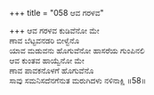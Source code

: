 +++
title = "058 ಆವ ಗರಳವ"

+++
ಆವ ಗರಳವ ಕುಡಿವೆನೋ ಮೇ  
ಣಾವ ಬೆಟ್ಟವನಡರಿ ಬೀಳ್ವೆನೊ  
ಯಾವ ಮಡುವನು ಹೊಗುವೆನೋ ಹಾಸರೆಯ ಗುಂಪಿನಲಿ  
ಆವ ಕುಂತವ ಹಾಯ್ವೆನೋ ಮೇ  
ಣಾವ ಪಾವಕನೊಳಗೆ ಹೊಗುವೆನೊ  
ಸಾವು ಸಮನಿಸದೆನಗೆನುತ ಮರುಗಿದಳು ನಳಿನಾಕ್ಷಿ     ॥58॥